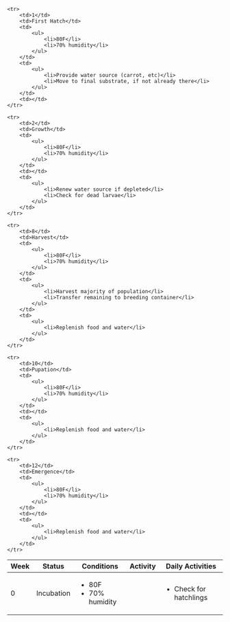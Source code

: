<table>
<thead>
    <th>Week</th>
    <th>Status</th>
    <th>Conditions</th>
    <th>Activity</th>
    <th>Daily Activities</th>
</thead>
<tbody>
    <tr>
        <td>0</td>
        <td>Incubation</td>
        <td>
            <ul>
                <li>80F</li>
                <li>70% humidity</li>
            </ul>
        </td>
        <td></td>
        <td>
            <ul>
                <li>Check for hatchlings</li>
            </ul>
        </td>
    </tr>

    <tr>
        <td>1</td>
        <td>First Hatch</td>
        <td>
            <ul>
                <li>80F</li>
                <li>70% humidity</li>
            </ul>
        </td>
        <td>
            <ul>
                <li>Provide water source (carrot, etc)</li>
                <li>Move to final substrate, if not already there</li>
            </ul>
        </td>
        <td></td>
    </tr>

    <tr>
        <td>2</td>
        <td>Growth</td>
        <td>
            <ul>
                <li>80F</li>
                <li>70% humidity</li>
            </ul>
        </td>
        <td></td>
        <td>
            <ul>
                <li>Renew water source if depleted</li>
                <li>Check for dead larvae</li>
            </ul>
        </td>
    </tr>

    <tr>
        <td>8</td>
        <td>Harvest</td>
        <td>
            <ul>
                <li>80F</li>
                <li>70% humidity</li>
            </ul>
        </td>
        <td>
            <ul>
                <li>Harvest majority of population</li>
                <li>Transfer remaining to breeding container</li>
            </ul>
        </td>
        <td>
            <ul>
                <li>Replenish food and water</li>
            </ul>
        </td>
    </tr>

    <tr>
        <td>10</td>
        <td>Pupation</td>
        <td>
            <ul>
                <li>80F</li>
                <li>70% humidity</li>
            </ul>
        </td>
        <td></td>
        <td>
            <ul>
                <li>Replenish food and water</li>
            </ul>
        </td>
    </tr>

    <tr>
        <td>12</td>
        <td>Emergence</td>
        <td>
            <ul>
                <li>80F</li>
                <li>70% humidity</li>
            </ul>
        </td>
        <td></td>
        <td>
            <ul>
                <li>Replenish food and water</li>
            </ul>
        </td>
    </tr>
</tbody>
</table>